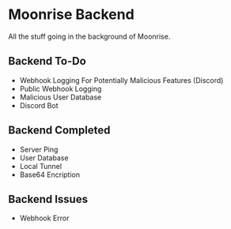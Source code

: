 # Moonrise Backend
All the stuff going in the background of Moonrise.

## Backend To-Do
* Webhook Logging For Potentially Malicious Features (Discord)
* Public Webhook Logging
* Malicious User Database
* Discord Bot

## Backend Completed
* Server Ping
* User Database
* Local Tunnel
* Base64 Encription

## Backend Issues
* Webhook Error